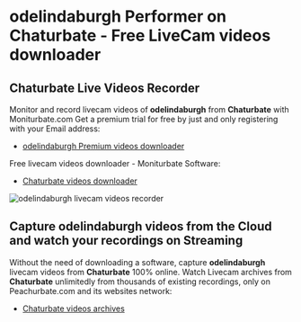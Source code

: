 # odelindaburgh Performer on Chaturbate - Free LiveCam videos downloader

## Chaturbate Live Videos Recorder

Monitor and record livecam videos of **odelindaburgh** from **Chaturbate** with Moniturbate.com
Get a premium trial for free by just and only registering with your Email address:
* [odelindaburgh Premium videos downloader](https://moniturbate.com/request-demo-licence-key.html)

Free livecam videos downloader - Moniturbate Software:
* [Chaturbate videos downloader](https://moniturbate.com/moniturbate-download-software.html)

![odelindaburgh livecam videos recorder](https://peachurnet.com/templates/moniturbate-software.png)


## Capture odelindaburgh videos from the Cloud and watch your recordings on Streaming

Without the need of downloading a software, capture **odelindaburgh** livecam videos from **Chaturbate** 100% online.
Watch Livecam archives from **Chaturbate** unlimitedly from thousands of existing recordings, only on Peachurbate.com and its websites network:
* [Chaturbate videos archives](https://peachurnet.com/)